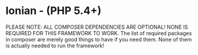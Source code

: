 Ionian - (PHP 5.4+)
=====================

PLEASE NOTE: ALL COMPOSER DEPENDENCIES ARE OPTIONAL! NONE IS REQUIRED FOR THIS FRAMEWORK TO WORK.
The list of required packages in composer are merely good things to have if you need them.
None of them is actually needed to run the framework!